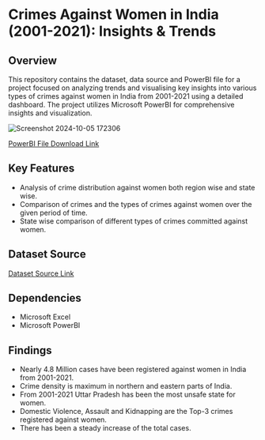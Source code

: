 # Crimes Against Women in India (2001-2021): Insights & Trends

## Overview

This repository contains the dataset, data source and PowerBI file for a project focused on analyzing trends and visualising key insights into various types of crimes against women in India from 2001-2021 using a detailed dashboard. The project utilizes Microsoft PowerBI for comprehensive insights and visualization.

![Screenshot 2024-10-05 172306](https://github.com/user-attachments/assets/0694b721-e014-4526-892c-81271741bcec)

[PowerBI File Download Link](https://github.com/Sushant-Suresh/Crimes_Against_Women_In_India_Dashboard/blob/main/crimes_against_women.pbix)

## Key Features

- Analysis of crime distribution against women both region wise and state wise.
- Comparison of crimes and the types of crimes against women over the given period of time.
- State wise comparison of different types of crimes committed against women.

## Dataset Source
[Dataset Source Link](https://www.kaggle.com/datasets/balajivaraprasad/crimes-against-women-in-india-2001-2021)

## Dependencies

- Microsoft Excel
- Microsoft PowerBI

## Findings

- Nearly 4.8 Million cases have been registered against women in India from 2001-2021.
- Crime density is maximum in northern and eastern parts of India.
- From 2001-2021 Uttar Pradesh has been the most unsafe state for women.
- Domestic Violence, Assault and Kidnapping are the Top-3 crimes registered against women.
- There has been a steady increase of the total cases.
